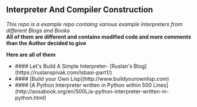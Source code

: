## Interpreter And Compiler Construction

<em>This repo is a example repo containg various example interpreters from different Blogs and Books</em><br>
<b>All of them are different and contains modified code and more comments than the Author decided to give</b>

<b></i>Here are all of them</i></b>
<ul>
<li>
#### Let's Build A Simple Interpreter- [Ruslan's Blog](https://ruslanspivak.com/lsbasi-part1/)
</li>

<li>
#### [Build your Own Lisp](http://www.buildyourownlisp.com)
</li>

<li>
#### [A Python Interpreter written in Python within 500 Lines](http://aosabook.org/en/500L/a-python-interpreter-written-in-python.html)
</li>
</ul>
